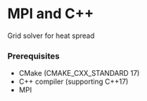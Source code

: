 # MPI and C++
Grid solver for heat spread

### Prerequisites
- CMake (CMAKE_CXX_STANDARD 17)
- C++ compiler (supporting C++17)
- MPI 


